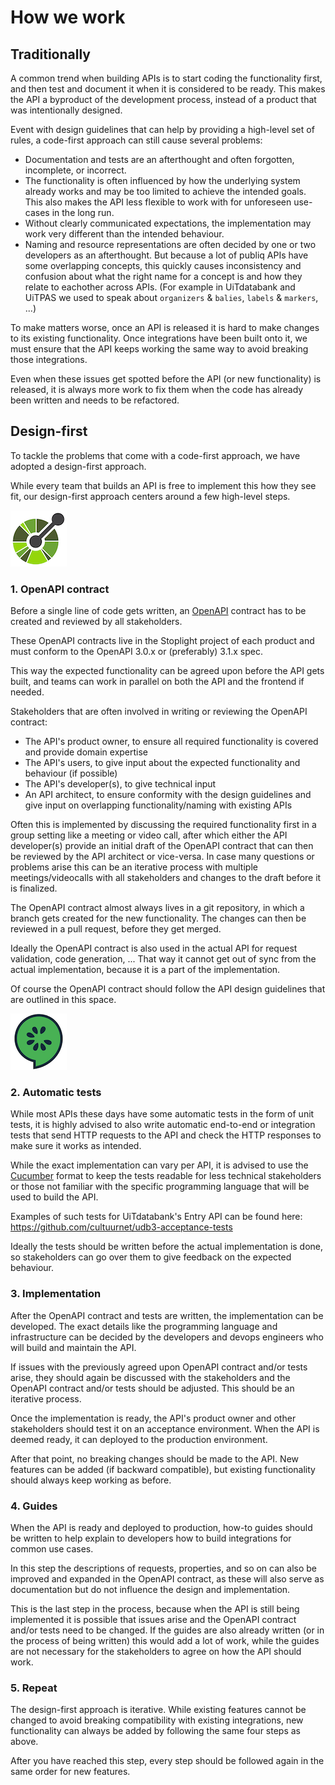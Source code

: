 # How we work

## Traditionally

A common trend when building APIs is to start coding the functionality first, and then test and document it when it is considered to be ready. This makes the API a byproduct of the development process, instead of a product that was intentionally designed.

Event with design guidelines that can help by providing a high-level set of rules, a code-first approach can still cause several problems:

* Documentation and tests are an afterthought and often forgotten, incomplete, or incorrect.
* The functionality is often influenced by how the underlying system already works and may be too limited to achieve the intended goals. This also makes the API less flexible to work with for unforeseen use-cases in the long run.
* Without clearly communicated expectations, the implementation may work very different than the intended behaviour.
* Naming and resource representations are often decided by one or two developers as an afterthought. But because a lot of publiq APIs have some overlapping concepts, this quickly causes inconsistency and confusion about what the right name for a concept is and how they relate to eachother across APIs. (For example in UiTdatabank and UiTPAS we used to speak about `organizers` & `balies`, `labels` & `markers`, ...)

To make matters worse, once an API is released it is hard to make changes to its existing functionality. Once integrations have been built onto it, we must ensure that the API keeps working the same way to avoid breaking those integrations.

Even when these issues get spotted before the API (or new functionality) is released, it is always more work to fix them when the code has already been written and needs to be refactored.

## Design-first

To tackle the problems that come with a code-first approach, we have adopted a design-first approach.

While every team that builds an API is free to implement this how they see fit, our design-first approach centers around a few high-level steps.

<p align="center">

<!-- focus: false -->

![](../assets/images/openapi.png)

</p>

### 1. OpenAPI contract

Before a single line of code gets written, an [OpenAPI](https://www.openapis.org/) contract has to be created and reviewed by all stakeholders.

These OpenAPI contracts live in the Stoplight project of each product and must conform to the OpenAPI 3.0.x or (preferably) 3.1.x spec.

This way the expected functionality can be agreed upon before the API gets built, and teams can work in parallel on both the API and the frontend if needed.

Stakeholders that are often involved in writing or reviewing the OpenAPI contract:

* The API's product owner, to ensure all required functionality is covered and provide domain expertise
* The API's users, to give input about the expected functionality and behaviour (if possible)
* The API's developer(s), to give technical input
* An API architect, to ensure conformity with the design guidelines and give input on overlapping functionality/naming with existing APIs

Often this is implemented by discussing the required functionality first in a group setting like a meeting or video call, after which either the API developer(s) provide an initial draft of the OpenAPI contract that can then be reviewed by the API architect or vice-versa. In case many questions or problems arise this can be an iterative process with multiple meetings/videocalls with all stakeholders and changes to the draft before it is finalized.

The OpenAPI contract almost always lives in a git repository, in which a branch gets created for the new functionality. The changes can then be reviewed in a pull request, before they get merged.

Ideally the OpenAPI contract is also used in the actual API for request validation, code generation, ... That way it cannot get out of sync from the actual implementation, because it is a part of the implementation.

Of course the OpenAPI contract should follow the API design guidelines that are outlined in this space.

<p align="center">

<!-- focus: false -->

![](../assets/images/cucumber.png)

</p>

### 2. Automatic tests

While most APIs these days have some automatic tests in the form of unit tests, it is highly advised to also write automatic end-to-end or integration tests that send HTTP requests to the API and check the HTTP responses to make sure it works as intended.

While the exact implementation can vary per API, it is advised to use the [Cucumber](https://cucumber.io/) format to keep the tests readable for less technical stakeholders or those not familiar with the specific programming language that will be used to build the API.

Examples of such tests for UiTdatabank's Entry API can be found here: <https://github.com/cultuurnet/udb3-acceptance-tests>

Ideally the tests should be written before the actual implementation is done, so stakeholders can go over them to give feedback on the expected behaviour.

### 3. Implementation

After the OpenAPI contract and tests are written, the implementation can be developed. The exact details like the programming language and infrastructure can be decided by the developers and devops engineers who will build and maintain the API.

If issues with the previously agreed upon OpenAPI contract and/or tests arise, they should again be discussed with the stakeholders and the OpenAPI contract and/or tests should be adjusted. This should be an iterative process.

Once the implementation is ready, the API's product owner and other stakeholders should test it on an acceptance environment. When the API is deemed ready, it can deployed to the production environment.

After that point, no breaking changes should be made to the API. New features can be added (if backward compatible), but existing functionality should always keep working as before.

### 4. Guides

When the API is ready and deployed to production, how-to guides should be written to help explain to developers how to build integrations for common use cases.

In this step the descriptions of requests, properties, and so on can also be improved and expanded in the OpenAPI contract, as these will also serve as documentation but do not influence the design and implementation.

This is the last step in the process, because when the API is still being implemented it is possible that issues arise and the OpenAPI contract and/or tests need to be changed. If the guides are also already written (or in the process of being written) this would add a lot of work, while the guides are not necessary for the stakeholders to agree on how the API should work.

### 5. Repeat

The design-first approach is iterative. While existing features cannot be changed to avoid breaking compatibility with existing integrations, new functionality can always be added by following the same four steps as above.

After you have reached this step, every step should be followed again in the same order for new features.
